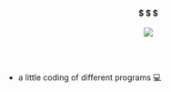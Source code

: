 <p align="center">
  <b>$ $ $</b><br><br>
  <img src="https://i.imgur.com/DSF4DXm_d.png" />
</p>
<br><br>

- a little coding of different programs 💻
